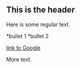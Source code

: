 ## This is the header

Here is some regular text.

 *bullet 1
 *bullet 2

[link to Google](https://www.google.com)

More text.


